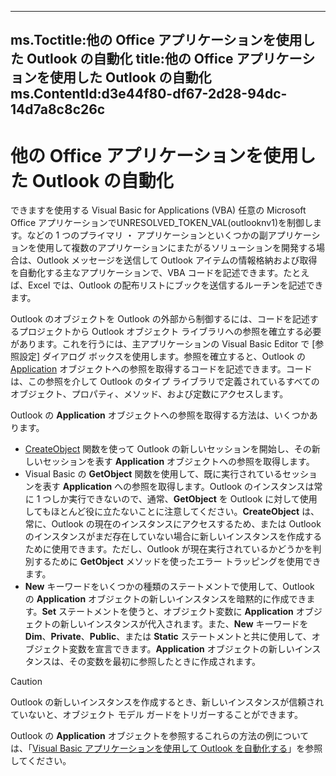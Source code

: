 

---
ms.Toctitle:他の Office アプリケーションを使用した Outlook の自動化
title:他の Office アプリケーションを使用した Outlook の自動化
ms.ContentId:d3e44f80-df67-2d28-94dc-14d7a8c8c26c
---
# 他の Office アプリケーションを使用した Outlook の自動化




できますを使用する Visual Basic for Applications (VBA) 任意の Microsoft Office アプリケーションでUNRESOLVED_TOKEN_VAL(outlooknv1)を制御します。などの 1 つのプライマリ ・ アプリケーションといくつかの副アプリケーションを使用して複数のアプリケーションにまたがるソリューションを開発する場合は、Outlook メッセージを送信して Outlook アイテムの情報格納および取得を自動化する主なアプリケーションで、VBA コードを記述できます。たとえば、Excel では、Outlook の配布リストにブックを送信するルーチンを記述できます。



Outlook のオブジェクトを Outlook の外部から制御するには、コードを記述するプロジェクトから Outlook オブジェクト ライブラリへの参照を確立する必要があります。これを行うには、主アプリケーションの Visual Basic Editor で [参照設定] ダイアログ ボックスを使用します。参照を確立すると、Outlook の [Application](797003e7-ecd1-eccb-eaaf-32d6ddde8348.md) オブジェクトへの参照を取得するコードを記述できます。コードは、この参照を介して Outlook のタイプ ライブラリで定義されているすべてのオブジェクト、プロパティ、メソッド、および定数にアクセスします。



Outlook の **Application** オブジェクトへの参照を取得する方法は、いくつかあります。

- [CreateObject](09b6ff5b-a750-c07d-7499-c1f8a00214fe.md) 関数を使って Outlook の新しいセッションを開始し、その新しいセッションを表す **Application** オブジェクトへの参照を取得します。
- Visual Basic の **GetObject** 関数を使用して、既に実行されているセッションを表す **Application** への参照を取得します。Outlook のインスタンスは常に 1 つしか実行できないので、通常、**GetObject** を Outlook に対して使用してもほとんど役に立たないことに注意してください。**CreateObject** は、常に、Outlook の現在のインスタンスにアクセスするため、または Outlook のインスタンスがまだ存在していない場合に新しいインスタンスを作成するために使用できます。ただし、Outlook が現在実行されているかどうかを判別するために **GetObject** メソッドを使ったエラー トラッピングを使用できます。
- **New** キーワードをいくつかの種類のステートメントで使用して、Outlook の **Application** オブジェクトの新しいインスタンスを暗黙的に作成できます。**Set** ステートメントを使うと、オブジェクト変数に **Application** オブジェクトの新しいインスタンスが代入されます。また、**New** キーワードを **Dim**、**Private**、**Public**、または **Static** ステートメントと共に使用して、オブジェクト変数を宣言できます。**Application** オブジェクトの新しいインスタンスは、その変数を最初に参照したときに作成されます。


>[!CAUTION]
>Outlook の新しいインスタンスを作成するとき、新しいインスタンスが信頼されていないと、オブジェクト モデル ガードをトリガーすることができます。





Outlook の **Application** オブジェクトを参照するこれらの方法の例については、「[Visual Basic アプリケーションを使用して Outlook を自動化する](623f91af-cd50-1ff0-9519-5a39cbcf5d18.md)」を参照してください。


